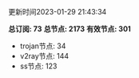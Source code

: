 更新时间2023-01-29 21:43:34

**总订阅: 73**
**总节点: 2173**
**有效节点: 301**
- trojan节点: 34
- v2ray节点: 144
- ss节点: 123
